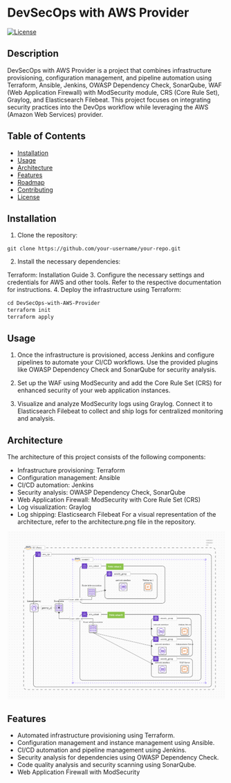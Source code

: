 # DevSecOps with AWS Provider

[![License](https://img.shields.io/badge/License-MIT-blue.svg)](LICENSE)

## Description

DevSecOps with AWS Provider is a project that combines infrastructure provisioning, configuration management, and pipeline automation using Terraform, Ansible, Jenkins, OWASP Dependency Check, SonarQube, WAF (Web Application Firewall) with ModSecurity module, CRS (Core Rule Set), Graylog, and Elasticsearch Filebeat. This project focuses on integrating security practices into the DevOps workflow while leveraging the AWS (Amazon Web Services) provider.

## Table of Contents

- [Installation](#installation)
- [Usage](#usage)
- [Architecture](#architecture)
- [Features](#features)
- [Roadmap](#roadmap)
- [Contributing](#contributing)
- [License](#license)

## Installation

1. Clone the repository:

```shell
git clone https://github.com/your-username/your-repo.git

```
2. Install the necessary dependencies:

Terraform: Installation Guide
3. Configure the necessary settings and credentials for AWS and other tools. Refer to the respective documentation for instructions.
4. Deploy the infrastructure using Terraform:

```shell
cd DevSecOps-with-AWS-Provider
terraform init
terraform apply
```

## Usage
1. Once the infrastructure is provisioned, access Jenkins and configure pipelines to automate your CI/CD workflows. Use the provided plugins like OWASP Dependency Check and SonarQube for security analysis.

2. Set up the WAF using ModSecurity and add the Core Rule Set (CRS) for enhanced security of your web application instances.

3. Visualize and analyze ModSecurity logs using Graylog. Connect it to Elasticsearch Filebeat to collect and ship logs for centralized monitoring and analysis.

## Architecture
The architecture of this project consists of the following components:

- Infrastructure provisioning: Terraform
- Configuration management: Ansible
- CI/CD automation: Jenkins
- Security analysis: OWASP Dependency Check, SonarQube
- Web Application Firewall: ModSecurity with Core Rule Set (CRS)
- Log visualization: Graylog
- Log shipping: Elasticsearch Filebeat
For a visual representation of the architecture, refer to the architecture.png file in the repository.

![AWS Architecture Diagram](architecture.png)


## Features
- Automated infrastructure provisioning using Terraform.
- Configuration management and instance management using Ansible.
- CI/CD automation and pipeline management using Jenkins.
- Security analysis for dependencies using OWASP Dependency Check.
- Code quality analysis and security scanning using SonarQube.
- Web Application Firewall with ModSecurity
